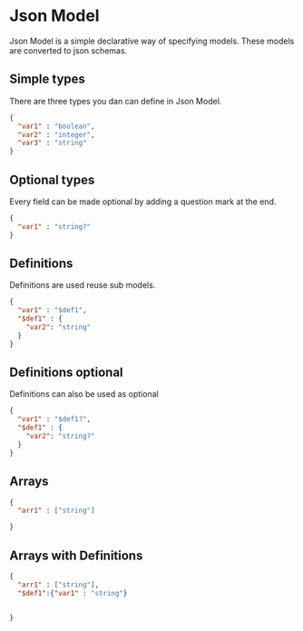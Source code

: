 # Json Model

Json Model is a simple declarative way of specifying models. These models are converted to json schemas.

## Simple types
There are three types you dan can define in Json Model.
```json
{
  "var1" : "boolean",
  "var2" : "integer",
  "var3" : "string"
}
```  

## Optional types
Every field can be made optional by adding a question mark at the end.
```json
{
  "var1" : "string?"
}
```
## Definitions
Definitions are used reuse sub models.
```json
{
  "var1" : "$def1",
  "$def1" : {
    "var2": "string"
  }
}
```  

## Definitions optional
Definitions can also be used as optional
```json
{
  "var1" : "$def1?",
  "$def1" : {
    "var2": "string?"
  }
}
```  

## Arrays 
```json
{
  "arr1" : ["string"]

}

```
## Arrays with Definitions
```json
{
  "arr1" : ["string"],
  "$def1":{"var1" : "string"}
  

}
```

